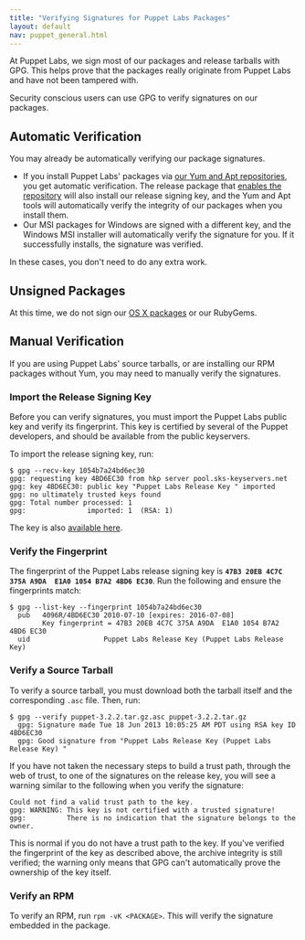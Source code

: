 ```yaml
---
title: "Verifying Signatures for Puppet Labs Packages"
layout: default
nav: puppet_general.html
---
```




At Puppet Labs, we sign most of our packages and release tarballs with GPG. This helps prove that the packages really originate from Puppet Labs and have not been tampered with.

Security conscious users can use GPG to verify signatures on our packages.

## Automatic Verification

You may already be automatically verifying our package signatures.

* If you install Puppet Labs' packages via [our Yum and Apt repositories][repos], you get automatic verification. The release package that [enables the repository][repos] will also install our release signing key, and the Yum and Apt tools will automatically verify the integrity of our packages when you install them.
* Our MSI packages for Windows are signed with a different key, and the Windows MSI installer will automatically verify the signature for you. If it successfully installs, the signature was verified.

In these cases, you don't need to do any extra work.

[repos]: ./puppetlabs_package_repositories.html

## Unsigned Packages

At this time, we do not sign our [OS X packages](http://downloads.puppetlabs.com/mac/) or our RubyGems.

## Manual Verification

If you are using Puppet Labs' source tarballs, or are installing our RPM packages without Yum, you may need to manually verify the signatures.

### Import the Release Signing Key

Before you can verify signatures, you must import the Puppet Labs public key and verify its fingerprint. This key is certified by several of the Puppet developers, and should be available from the public keyservers.

To import the release signing key, run:

    $ gpg --recv-key 1054b7a24bd6ec30
    gpg: requesting key 4BD6EC30 from hkp server pool.sks-keyservers.net
    gpg: key 4BD6EC30: public key "Puppet Labs Release Key " imported
    gpg: no ultimately trusted keys found
    gpg: Total number processed: 1
    gpg:               imported: 1  (RSA: 1)

The key is also [available here](http://pool.sks-keyservers.net:11371/pks/lookup?op=get&search=0x1054B7A24BD6EC30).

### Verify the Fingerprint

The fingerprint of the Puppet Labs release signing key is **`47B3 20EB 4C7C 375A A9DA  E1A0 1054 B7A2 4BD6 EC30`**. Run the following and ensure the fingerprints match:

    $ gpg --list-key --fingerprint 1054b7a24bd6ec30
      pub   4096R/4BD6EC30 2010-07-10 [expires: 2016-07-08]
            Key fingerprint = 47B3 20EB 4C7C 375A A9DA  E1A0 1054 B7A2 4BD6 EC30
      uid                  Puppet Labs Release Key (Puppet Labs Release Key)

### Verify a Source Tarball

To verify a source tarball, you must download both the tarball itself and the corresponding `.asc` file. Then, run:

    $ gpg --verify puppet-3.2.2.tar.gz.asc puppet-3.2.2.tar.gz
      gpg: Signature made Tue 18 Jun 2013 10:05:25 AM PDT using RSA key ID 4BD6EC30
      gpg: Good signature from "Puppet Labs Release Key (Puppet Labs Release Key) "

If you have not taken the necessary steps to build a trust path, through the web of trust, to one of the signatures on the release key, you will see a warning similar to the following when you verify the signature:

    Could not find a valid trust path to the key.
    gpg: WARNING: This key is not certified with a trusted signature!
    gpg:          There is no indication that the signature belongs to the owner.

This is normal if you do not have a trust path to the key. If you've verified the fingerprint of the key as described above, the archive integrity is still verified; the warning only means that GPG can't automatically prove the ownership of the key itself.

### Verify an RPM

To verify an RPM, run `rpm -vK <PACKAGE>`. This will verify the signature embedded in the package.
